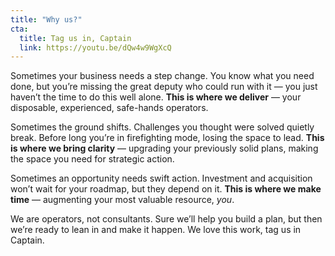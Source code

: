```yaml
---
title: "Why us?"
cta:
  title: Tag us in, Captain
  link: https://youtu.be/dQw4w9WgXcQ
---
```


Sometimes your business needs a step change. You know what you need done, but you’re missing the great deputy who could run with it — you just haven’t the time to do this well alone. **This is where we deliver** — your disposable, experienced, safe-hands operators.

Sometimes the ground shifts. Challenges you thought were solved quietly break. Before long you’re in firefighting mode, losing the space to lead. **This is where we bring clarity** — upgrading your previously solid plans, making the space you need for strategic action.

Sometimes an opportunity needs swift action. Investment and acquisition won’t wait for your roadmap, but they depend on it. **This is where we make time** — augmenting your most valuable resource, _you_.

We are operators, not consultants. Sure we’ll help you build a plan, but then we’re ready to lean in and make it happen.  We love this work, tag us in Captain.
